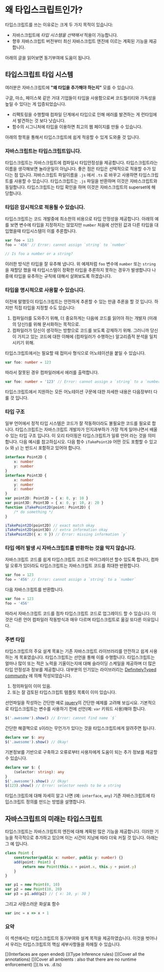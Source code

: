 # 왜 타입스크립트인가?

타입스크립트를 쓰는 이유로는 크게 두 가지 목적이 있습니다:

-   자바스크립트에 _타입 시스템을 선택해서_ 적용이 가능합니다.
-   향후 자바스크립트 버전부터 최신 자바스크립트 엔진에 이르는 계획된 기능을 제공합니다.

아래의 글을 읽어보면 동기부여에 도움이 됩니다.

## 타입스크립트 타입 시스템

여러분은 자바스크립트에 **"왜 타입을 추가해야 하는지"** 모를 수 있습니다.

구글, 마소, 페이스북 같은 거대 기업들이 타입을 사용함으로써 코드퀄리티와 가독성을 높일 수 있다는 게 입증되었습니다.

-   리팩토링을 수행할때 컴파일 단계에서 타입으로 인해 에러를 발견하는 게 런타임에서 발견하는 것 보다 낫습니다.
-   함수의 시그니처에 타입을 이용하면 최고의 웹 페이지를 만들 수 있습니다.

아래의 항목을 통해서 타입스크립트에 쉽게 적응할 수 있게 도와줄 것 입니다.

### 자바스크립트는 타입스크립트입니다.

타입스크립트는 자바스크립트에 컴파일시 타입안정성을 제공합니다. 타입스크립트라는 이름을 생각해보면 놀라운일이 아닙니다. 좋은 점은 타입은 선택적으로 적용할 수가 있다는 점 입니다. 자바스크립트 파일이름을 `.js` 에서 `.ts` 로 바꾸고 사용하면 타입스크립트를 사용할 수 있습니다. 타입스크립트는 `.js` 파일을 반환하며 이것은 자바스크립트와 동일합니다. 타입스크립트는 타입 확인을 하며 이것은 자바스크립트의 superset에 해당합니다.

### 타입은 암시적으로 적용될 수 있습니다.

타입스크립트는 코드 개발중에 최소한의 비용으로 타입 안정성을 제공합니다. 아래의 예를 보면 변수에 타입을 지정하지는 않았지만 `number` 처음에 선언된 값과 다른 타입을 대입했을때 타입시스템이 이를 추론합니다.

```ts
var foo = 123
foo = '456' // Error: cannot assign `string` to `number`

// Is foo a number or a string?
```

이러한 방식은 타입을 잘 유추해 냅니다. 위 예제처럼 `foo` 변수에 `number` 또는 `string` 을 재할당 했을 때 타입시스템이 정확한 타입을 추론하지 못하는 경우가 발생합니다 나중에 타입을 유추하는 규칙에 대해서 살펴보도록 하겠습니다.

### 타입을 명시적으로 사용할 수 있습니다.

이전에 말했듯이 타입스크립트는 안전하게 추론할 수 있는 만큼 추론을 할 것 입니다. 하지만 직접 타입을 지정할 수도 있습니다:

1. 컴파일러를 도와주기 위해, 더 중요하게는 다음에 코드를 읽어야 하는 개발자 (미래의 당신!)를 위해 문서화하는 목적으로.
2. 컴파일러가 당신이 생각하는 방향으로 코드를 보도록 강제하기 위해. 그러니까 당신이 가지고 있는 코드에 대한 이해에 (컴파일러가 수행하는) 알고리즘적 분석을 일치시키기 위해.

타입스크립트에서는 필요할 때 접미사 형식으로 어노테이션을 붙일 수 있습니다.

```ts
var foo: number = 123
```

따라서 잘못된 경우 컴파일러에서 에러를 출력합니다.

```ts
var foo: number = '123' // Error: cannot assign a `string` to a `number`
```

타입스크립트에서 지원하는 모든 어노테이션 구문에 대한 자세한 내용은 다음장부터 다룰 것 입니다.

### 타입 구조

일부 언어에서 정적 타입 시스템은 코드가 잘 작동하더라도 불필요한 코드를 필요로 합니다. 타입스크립트는 자바스크립트 개발자가 인지과부하가 가장 적게 일어나면서 배울수 있는 타입 구조 입니다. 이 오리 타이핑은 타입스크립트가 일류 언어 라는 것을 의미합니다. 다음 예시를 참고하십시오. 다음 함수 `iTakePoint2D` 어떤 것도 포함할 수 있고 (`x` 와 `y`) 는 반드시 포함하고 있어야 합니다.

```ts
interface Point2D {
    x: number
    y: number
}
interface Point3D {
    x: number
    y: number
    z: number
}
var point2D: Point2D = { x: 0, y: 10 }
var point3D: Point3D = { x: 0, y: 10, z: 20 }
function iTakePoint2D(point: Point2D) {
    /* do something */
}

iTakePoint2D(point2D) // exact match okay
iTakePoint2D(point3D) // extra information okay
iTakePoint2D({ x: 0 }) // Error: missing information `y`
```

### 타입 에러 발생 시 자바스크립트를 반환하는 것을 막지 않습니다.

자바스크립트 코드를 쉽게 타입스크립트 코드로 마이그레이션 할수 있도록 합니다, 컴파일 오류가 있더라도 타입스크립트는 자바스크립트 코드를 최대한 반환합니다.

```ts
var foo = 123
foo = '456' // Error: cannot assign a `string` to a `number`
```

다음 자바스크립트를 반환합니다.

```ts
var foo = 123
foo = '456'
```

따라서 자바스크립트 코드를 점차 타입스크립트 코드로 업그레이드 할 수 있습니다. 이것은 다른 언어 컴파일러 작동방식과 매우 다르며 타입스크립트로 옮길 또다른 이유입니다.

### 주변 타입

타입스크립트의 주요 설계 목표는 기존 자바스크립트 라이브러리를 안전하고 쉽게 사용하는 게 목표였습니다. 타입스크립트는 선언을 통해 이를 수행합니다. 타입스크립트는 얼마나 많이 또는 적은 노력을 기울이는지에 대해 슬라이딩 스케일을 제공하며 더 많은 타입 안정성과 정보를 제공합니다. 대부분의 인기있는 라이브러리는 [DefinitelyTyped community](https://github.com/borisyankov/DefinitelyTyped) 에 의해 작성되었습니다.

1. 정의파일이 이미 있음.
2. 또는 잘 검토된 타입스크립트 템플릿 목록이 이미 있습니다.

선언파일을 작성하는 간단한 예로 [jquery](https://jquery.com/)의 간단한 예제를 고려해 보십시요. 기본적으로 타입스크립트는 변수를 사용하기 전에 선언(예: `var` 키워드 사용)해야 합니다.

```ts
$('.awesome').show() // Error: cannot find name `$`
```

간단한 해결책으로 `$`이라는 무언가가 있다는 것을 타입스크립트에게 알려주면 됩니다.

```ts
declare var $: any
$('.awesome').show() // Okay!
```

기본정보를 기반으로 구축하고 오류로부터 사용자에게 도움이 되는 추가 정보를 제공할 수 있습니다.

```ts
declare var $: {
    (selector: string): any
}
$('.awesome').show() // Okay!
$(123).show() // Error: selector needs to be a string
```

타입스크립트에 대해 자세히 알고 나면 (예: `interface`, `any`) 기존 자바스크립트에 타입스크립트 정의를 만드는 방법을 설명합니다.

## 자바스크립트의 미래는 타입스크립트

타입스크립트는 자바스크립트의 엔진에 대해 계획된 많은 기능을 제공합니다. 이러한 기능을 적극적으로 추가하고 있으며 이는 시간이 지남에 따라 더욱
커질 것 입니다. 아래는 그 예 입니다.

```ts
class Point {
    constructor(public x: number, public y: number) {}
    add(point: Point) {
        return new Point(this.x + point.x, this.y + point.y)
    }
}

var p1 = new Point(0, 10)
var p2 = new Point(10, 20)
var p3 = p1.add(p2) // { x: 10, y: 30 }
```

그리고 사랑스러운 화살표 함수

```ts
var inc = x => x + 1
```

### 요약

이 섹션에서는 타입스크립트의 동기부여와 설계 목적을 제공하였습니다.
이것을 벗어나서 우리는 타입스크립트의 핵심 세부사항들을 파헤칠 수 있습니다.

[](Interfaces are open ended)
[](Type Inference rules)
[](Cover all the annotations)
[](Cover all ambients : also that there are no runtime enforcement)
[](.ts vs. .d.ts)
